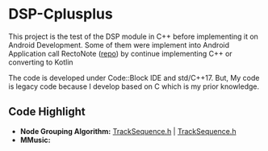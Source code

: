 # DSP-Cplusplus
This project is the test of the DSP module in C++ before implementing it on Android Development. Some of them were implement into Android Application call RectoNote ([repo](https://github.com/Tharamac/Rectonote)) by continue implementing C++ or converting to Kotlin

The code is developed under Code::Block IDE and std/C++17. But, My code is legacy code because I develop based on C which is my prior knowledge. 

## Code Highlight
* **Node Grouping Algorithm:** [TrackSequence.h](https://github.com/Tharamac/DSP-Cplusplus/blob/master/track_sequence.h) | [TrackSequence.h](https://github.com/Tharamac/DSP-Cplusplus/blob/master/track_sequence.cpp)
* **MMusic:** 
